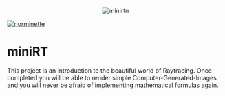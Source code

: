 <div align="center">

![minirtn](https://github.com/carlosrocha-dev/miniRT/assets/3737837/7b2b5dbb-0c42-4328-bc08-a1307a0d3f82)

</div>

[![norminette](https://github.com/carlosrocha-dev/miniRT/actions/workflows/main.yml/badge.svg)](https://github.com/carlosrocha-dev/miniRT/actions/workflows/main.yml)
# miniRT
This project is an introduction to the beautiful world of Raytracing. Once completed you will be able to render simple Computer-Generated-Images and you will never be afraid of implementing mathematical formulas again.
